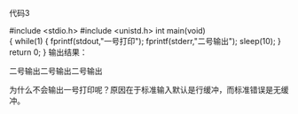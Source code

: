 代码3

#include <stdio.h>
#include <unistd.h>
int main(void)  
{
    while(1)
    {
        fprintf(stdout,"一号打印");
        fprintf(stderr,"二号输出");
        sleep(10);
    }
    return 0;
}
输出结果：

二号输出二号输出二号输出

为什么不会输出一号打印呢？原因在于标准输入默认是行缓冲，而标准错误是无缓冲。